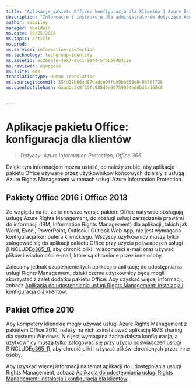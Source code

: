 ```yaml
---
title: "Aplikacje pakietu Office; konfiguracja dla klientów | Azure Information Protection"
description: "Informacje i instrukcje dla administratorów dotyczące konfigurowania aplikacji pakietu Office do pracy z usługą Azure Rights Management w ramach usługi Azure Information Protection."
author: cabailey
manager: mbaldwin
ms.date: 09/25/2016
ms.topic: article
ms.prod: 
ms.service: information-protection
ms.technology: techgroup-identity
ms.assetid: ec269afe-4e87-4cc1-9144-5fbb594b412e
ms.reviewer: esaggese
ms.suite: ems
translationtype: Human Translation
ms.sourcegitcommit: 55fd22b60ad87dadce0ffb89bb658e949670f728
ms.openlocfilehash: 6aadbc2c8f35fc985d0a90759054ed6b35a160c8


---
```


# Aplikacje pakietu Office: konfiguracja dla klientów

>*Dotyczy: Azure Information Protection, Office 365*


Dzięki tym informacjom można ustalić, co należy zrobić, aby aplikacje pakietu Office używane przez użytkowników końcowych działały z usługą Azure Rights Management w ramach usługi Azure Information Protection.

## Pakiety Office 2016 i Office 2013
Ze względu na to, że te nowsze wersje pakietu Office natywnie obsługują usługę Azure Rights Management, do obsługi usługi zarządzania prawami do informacji (IRM, Information Rights Management) dla aplikacji, takich jak Word, Excel, PowerPoint, Outlook i Outlook Web App, nie jest wymagana konfiguracja komputera klienckiego. Wszyscy użytkownicy muszą tylko zalogować się do aplikacji pakietu Office przy użyciu poświadczeń usługi [!INCLUDE[o365_1](../includes/o365_1_md.md)], aby chronić pliki i wiadomości e-mail oraz używać plików i wiadomości e-mail, które są chronione przez inne osoby.

Zalecamy jednak uzupełnienie tych aplikacji o aplikację do udostępniania usługi Rights Management, dzięki czemu użytkownicy będą mogli skorzystać z zalet dodatku pakietu Office. Aby uzyskać więcej informacji, zobacz [Aplikacja do udostępniania usługi Rights Management: instalacja i konfiguracja dla klientów](configure-sharing-app.md).

## Pakiet Office 2010
Aby komputery klienckie mogły używać usługi Azure Rights Management z pakietem Office 2010, należy na nich zainstalować aplikację RMS sharing dla systemu Windows. Nie jest wymagana żadna dalsza konfiguracja, a użytkownicy muszą tylko zalogować się przy użyciu poświadczeń usługi [!INCLUDE[o365_1](../includes/o365_1_md.md)], aby chronić pliki i używać plików chronionych przez inne osoby.

Aby uzyskać więcej informacji na temat aplikacji do udostępniania usługi Rights Management, zobacz [Aplikacja do udostępniania usługi Rights Management: instalacja i konfiguracja dla klientów](configure-sharing-app.md).




<!--HONumber=Sep16_HO4-->


